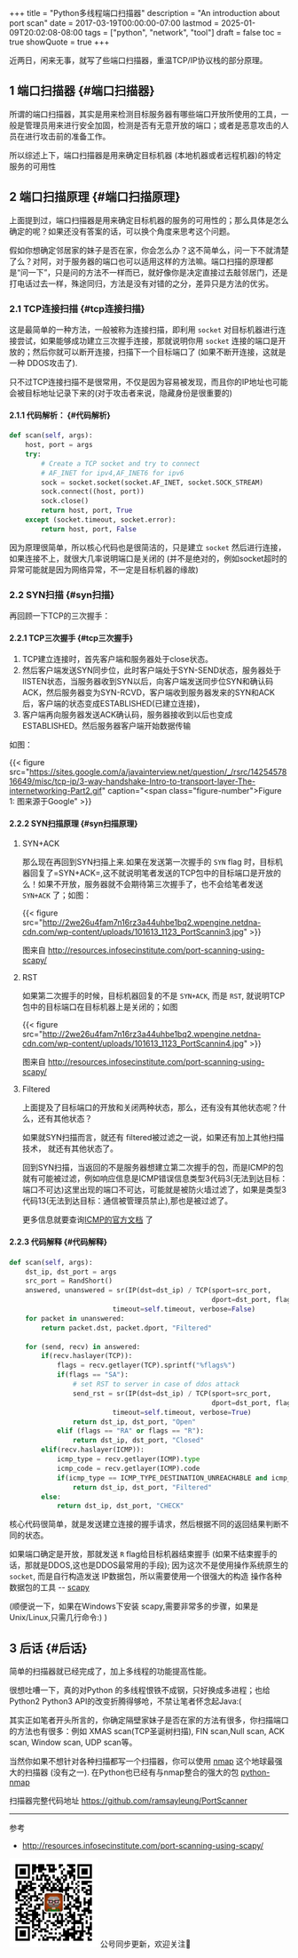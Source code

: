 +++
title = "Python多线程端口扫描器"
description = "An introduction about port scan"
date = 2017-03-19T00:00:00-07:00
lastmod = 2025-01-09T20:02:08-08:00
tags = ["python", "network", "tool"]
draft = false
toc = true
showQuote = true
+++

近两日，闲来无事，就写了些端口扫描器，重温TCP/IP协议栈的部分原理。


## <span class="section-num">1</span> 端口扫描器 {#端口扫描器}

所谓的端口扫描器，其实是用来检测目标服务器有哪些端口开放所使用的工具，一般是管理员用来进行安全加固，检测是否有无意开放的端口；或者是恶意攻击的人员在进行攻击前的准备工作。

所以综述上下，端口扫描器是用来确定目标机器 (本地机器或者远程机器)的特定服务的可用性


## <span class="section-num">2</span> 端口扫描原理 {#端口扫描原理}

上面提到过，端口扫描器是用来确定目标机器的服务的可用性的；那么具体是怎么确定的呢？如果还没有答案的话，可以换个角度来思考这个问题。

假如你想确定邻居家的妹子是否在家，你会怎么办？这不简单么，问一下不就清楚了么？对阿，对于服务器的端口也可以适用这样的方法嘛。端口扫描的原理都是“问一下”，只是问的方法不一样而已，就好像你是决定直接过去敲邻居门，还是打电话过去一样，殊途同归，方法是没有对错的之分，差异只是方法的优劣。


### <span class="section-num">2.1</span> TCP连接扫描 {#tcp连接扫描}

这是最简单的一种方法，一般被称为连接扫描，即利用 `socket` 对目标机器进行连接尝试，如果能够成功建立三次握手连接，那就说明你用 `socket` 连接的端口是开放的；然后你就可以断开连接，扫描下一个目标端口了 (如果不断开连接，这就是一种 DDOS攻击了).

只不过TCP连接扫描不是很常用，不仅是因为容易被发现，而且你的IP地址也可能会被目标地址记录下来的(对于攻击者来说，隐藏身份是很重要的)


#### <span class="section-num">2.1.1</span> 代码解析： {#代码解析}

```python
def scan(self, args):
    host, port = args
    try:
        # Create a TCP socket and try to connect
        # AF_INET for ipv4,AF_INET6 for ipv6
        sock = socket.socket(socket.AF_INET, socket.SOCK_STREAM)
        sock.connect((host, port))
        sock.close()
        return host, port, True
    except (socket.timeout, socket.error):
        return host, port, False
```

因为原理很简单，所以核心代码也是很简洁的，只是建立 `socket` 然后进行连接，如果连接不上，就很大几率说明端口是关闭的 (并不是绝对的，例如socket超时的异常可能就是因为网络异常，不一定是目标机器的缘故)


### <span class="section-num">2.2</span> SYN扫描 {#syn扫描}

再回顾一下TCP的三次握手：


#### <span class="section-num">2.2.1</span> TCP三次握手 {#tcp三次握手}

1.  TCP建立连接时，首先客户端和服务器处于close状态。
2.  然后客户端发送SYN同步位，此时客户端处于SYN-SEND状态，服务器处于lISTEN状态，当服务器收到SYN以后，向客户端发送同步位SYN和确认码ACK，然后服务器变为SYN-RCVD，客户端收到服务器发来的SYN和ACK 后，客户端的状态变成ESTABLISHED(已建立连接)，
3.  客户端再向服务器发送ACK确认码，服务器接收到以后也变成ESTABLISHED。然后服务器客户端开始数据传输

如图：

{{< figure src="https://sites.google.com/a/javainterview.net/question/_/rsrc/1425457816649/misc/tcp-ip/3-way-handshake-Intro-to-transport-layer-The-internetworking-Part2.gif" caption="<span class=\"figure-number\">Figure 1: </span>图来源于Google" >}}


#### <span class="section-num">2.2.2</span> SYN扫描原理 {#syn扫描原理}

<!--list-separator-->

1.  SYN+ACK

    那么现在再回到SYN扫描上来.如果在发送第一次握手的 `SYN` flag 时，目标机器回复了=SYN+ACK=,这不就说明笔者发送的TCP包中的目标端口是开放的么！如果不开放，服务器就不会期待第三次握手了，也不会给笔者发送 `SYN+ACK` 了；如图：

    {{< figure src="http://2we26u4fam7n16rz3a44uhbe1bq2.wpengine.netdna-cdn.com/wp-content/uploads/101613_1123_PortScannin3.jpg" >}}

    图来自 <http://resources.infosecinstitute.com/port-scanning-using-scapy/>

<!--list-separator-->

2.  RST

    如果第二次握手的时候，目标机器回复的不是 `SYN+ACK`, 而是 `RST`, 就说明TCP包中的目标端口在目标机器上是关闭的；如图

    {{< figure src="http://2we26u4fam7n16rz3a44uhbe1bq2.wpengine.netdna-cdn.com/wp-content/uploads/101613_1123_PortScannin4.jpg" >}}

    图来自 <http://resources.infosecinstitute.com/port-scanning-using-scapy/>

<!--list-separator-->

3.  Filtered

    上面提及了目标端口的开放和关闭两种状态，那么，还有没有其他状态呢？什么，还有其他状态？

    如果就SYN扫描而言，就还有 filtered被过滤之一说，如果还有加上其他扫描技术， 就还有其他状态了。

    回到SYN扫描，当返回的不是服务器想建立第二次握手的包，而是ICMP的包就有可能被过滤，例如响应信息是ICMP错误信息类型3代码3(无法到达目标：端口不可达)这里出现的端口不可达，可能就是被防火墙过滤了，如果是类型3代码13(无法到达目标：通信被管理员禁止),那也是被过滤了。

    更多信息就要查询[ICMP的官方文档](https://www.iana.org/assignments/icmp-parameters/icmp-parameters.xhtml) 了


#### <span class="section-num">2.2.3</span> 代码解释 {#代码解释}

```python
def scan(self, args):
    dst_ip, dst_port = args
    src_port = RandShort()
    answered, unanswered = sr(IP(dst=dst_ip) / TCP(sport=src_port,
                                                   dport=dst_port, flags="S"),
                          timeout=self.timeout, verbose=False)
    for packet in unanswered:
        return packet.dst, packet.dport, "Filtered"

    for (send, recv) in answered:
        if(recv.haslayer(TCP)):
            flags = recv.getlayer(TCP).sprintf("%flags%")
            if(flags == "SA"):
                # set RST to server in case of ddos attack
                send_rst = sr(IP(dst=dst_ip) / TCP(sport=src_port,
                                                   dport=dst_port, flags="R"),
                          timeout=self.timeout, verbose=True)
                return dst_ip, dst_port, "Open"
            elif (flags == "RA" or flags == "R"):
                return dst_ip, dst_port, "Closed"
        elif(recv.haslayer(ICMP)):
            icmp_type = recv.getlayer(ICMP).type
            icmp_code = recv.getlayer(ICMP).code
            if(icmp_type == ICMP_TYPE_DESTINATION_UNREACHABLE and icmp_code in ICMP_CODE):
                return dst_ip, dst_port, "Filtered"
        else:
            return dst_ip, dst_port, "CHECK"
```

核心代码很简单，就是发送建立连接的握手请求，然后根据不同的返回结果判断不同的状态。

如果端口确定是开放，那就发送 `R` flag给目标机器结束握手 (如果不结束握手的话，那就是DDOS,这也是DDOS最常用的手段); 因为这次不是使用操作系统原生的 `socket`, 而是自行构造发送 IP数据包，所以需要使用一个很强大的构造 操作各种数据包的工具 -- [scapy](https://github.com/phaethon/scapy)

(顺便说一下，如果在Windows下安装 scapy,需要非常多的步骤，如果是Unix/Linux,只需几行命令:) )


## <span class="section-num">3</span> 后话 {#后话}

简单的扫描器就已经完成了，加上多线程的功能提高性能。

很想吐嘈一下，真的对Python 的多线程恨铁不成钢，只好换成多进程；也给 Python2 Python3 API的改变折腾得够呛，不禁让笔者怀念起Java:(

其实正如笔者开头所言的，你确定隔壁家妹子是否在家的方法有很多，你扫描端口的方法也有很多：例如 XMAS scan(TCP圣诞树扫描), FIN scan,Null scan, ACK scan, Window scan, UDP scan等。

当然你如果不想针对各种扫描都写一个扫描器，你可以使用 [nmap](https://nmap.org/) 这个地球最强大的扫描器 (没有之一). 在Python也已经有与nmap整合的强大的包 [python-nmap](http://xael.org/pages/python-nmap-en.html)

扫描器完整代码地址 <https://github.com/ramsayleung/PortScanner>

---

参考

-   <http://resources.infosecinstitute.com/port-scanning-using-scapy/>

<div center class="qr-container">
<img src="/ox-hugo/qrcode_gh_e06d750e626f_1.jpg" alt="qrcode_gh_e06d750e626f_1.jpg" width="160px" height="160px" center="t" class="qr-container" />
公号同步更新，欢迎关注👻
</div>


